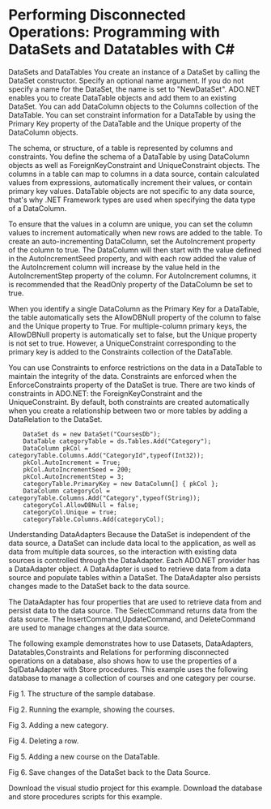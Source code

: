 # Performing Disconnected Operations: Programming with DataSets and Datatables with C#

DataSets and DataTables
You create an instance of a DataSet by calling the DataSet constructor. Specify an optional name argument. If you do not specify a name for the DataSet, the name is set to "NewDataSet". ADO.NET enables you to create DataTable objects and add them to an existing DataSet. You can add DataColumn objects to the Columns collection of the DataTable. You can set constraint information for a DataTable by using the Primary Key property of the DataTable and the Unique property of the DataColumn objects.

The schema, or structure, of a table is represented by columns and constraints. You define the schema of a DataTable by using DataColumn objects as well as ForeignKeyConstraint and UniqueConstraint objects. The columns in a table can map to columns in a data source, contain calculated values from expressions, automatically increment their values, or contain primary key values. DataTable objects are not specific to any data source, that's why .NET Framework types are used when specifying the data type of a DataColumn.

To ensure that the values in a column are unique, you can set the column values to increment automatically when new rows are added to the table. To create an auto-incrementing DataColumn, set the AutoIncrement property of the column to true. The DataColumn will then start with the value defined in the AutoIncrementSeed property, and with each row added the value of the AutoIncrement column will increase by the value held in the AutoIncrementStep property of the column. For AutoIncrement columns, it is recommended that the ReadOnly property of the DataColumn be set to true.

When you identify a single DataColumn as the Primary Key for a DataTable, the table automatically sets the AllowDBNull property of the column to false and the Unique property to True. For multiple-column primary keys, the AllowDBNull property is automatically set to false, but the Unique property is not set to true. However, a UniqueConstraint corresponding to the primary key is added to the Constraints collection of the DataTable.

You can use Constraints to enforce restrictions on the data in a DataTable to maintain the integrity of the data. Constraints are enforced when the EnforceConstraints property of the DataSet is true. There are two kinds of constraints in ADO.NET: the ForeignKeyConstraint and the UniqueConstraint. By default, both constraints are created automatically when you create a relationship between two or more tables by adding a DataRelation to the DataSet.

		DataSet ds = new DataSet("CoursesDb");
		DataTable categoryTable = ds.Tables.Add("Category");
		DataColumn pkCol = categoryTable.Columns.Add("CategoryId",typeof(Int32));
		pkCol.AutoIncrement = True;
		pkCol.AutoIncrementSeed = 200;
		pkCol.AutoIncrementStep = 3;
		categoryTable.PrimaryKey = new DataColumn[] { pkCol };
		DataColumn categoryCol = categoryTable.Columns.Add("Category",typeof(String));
		categoryCol.AllowDBNull = false;
		categoryCol.Unique = true;
		categoryTable.Columns.Add(categoryCol);
		
Understanding DataAdapters
Because the DataSet is independent of the data source, a DataSet can include data local to the application, as well as data from multiple data sources, so the interaction with existing data sources is controlled through the DataAdapter. Each ADO.NET provider has a DataAdapter object. A DataAdapter is used to retrieve data from a data source and populate tables within a DataSet. The DataAdapter also persists changes made to the DataSet back to the data source.

The DataAdapter has four properties that are used to retrieve data from and persist data to the data source. The SelectCommand returns data from the data source. The InsertCommand,UpdateCommand, and DeleteCommand are used to manage changes at the data source.

The following example demonstrates how to use Datasets, DataAdapters, Datatables,Constraints and Relations for performing disconnected operations on a database, also shows how to use the properties of a SqlDataAdapter with Store procedures. This example uses the following database to manage a collection of courses and one category per course.

Fig 1. The structure of the sample database.

Fig 2. Running the example, showing the courses.

Fig 3. Adding a new category.

Fig 4. Deleting a row.

Fig 5. Adding a new course on the DataTable.

Fig 6. Save changes of the DataSet back to the Data Source.

 Download the visual studio project for this example.
 Download the database and store procedures scripts for this example.
